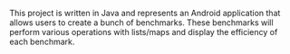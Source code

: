 This project is written in Java and represents an Android application that allows users to create a bunch of benchmarks. These benchmarks will perform various operations with lists/maps and display the efficiency of each benchmark.
